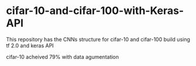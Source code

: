 # cifar-10-and-cifar-100-with-Keras-API
This repository has the CNNs structure for cifar-10 and cifar-100 build using tf 2.0 and keras API

cifar-10 acheived 79% with data agumentation

